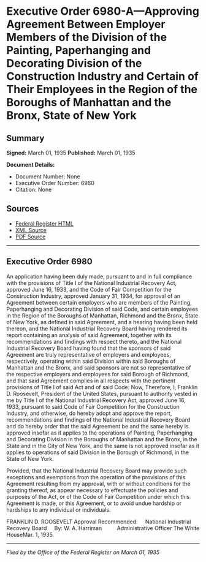 # Executive Order 6980-A—Approving Agreement Between Employer Members of the Division of the Painting, Paperhanging and Decorating Division of the Construction Industry and Certain of Their Employees in the Region of the Boroughs of Manhattan and the Bronx, State of New York

## Summary

**Signed:** March 01, 1935
**Published:** March 01, 1935

**Document Details:**
- Document Number: None
- Executive Order Number: 6980
- Citation: None

## Sources
- [Federal Register HTML](https://www.presidency.ucsb.edu/documents/executive-order-6980-approving-agreement-between-employer-members-the-division-the)
- [XML Source](None)
- [PDF Source](None)

---

## Executive Order 6980

An application having been duly made, pursuant to and in full compliance with the provisions of Title I of the National Industrial Recovery Act, approved June 16, 1933, and the Code of Fair Competition for the Construction Industry, approved January 31, 1934, for approval of an Agreement between certain employers who are members of the Painting, Paperhanging and Decorating Division of said Code, and certain employees in the Region of the Boroughs of Manhattan, Richmond and the Bronx, State of New York, as defined in said Agreement, and a hearing having been held thereon, and the National Industrial Recovery Board having rendered its report containing an analysis of said Agreement, together with its recommendations and findings with respect thereto, and the National Industrial Recovery Board having found that the sponsors of said Agreement are truly representative of employers and employees, respectively, operating within said Division within said Boroughs of Manhattan and the Bronx, and said sponsors are not so representative of the respective employers and employees for said Borough of Richmond, and that said Agreement complies in all respects with the pertinent provisions of Title I of said Act and of said Code:
Now, Therefore, I, Franklin D. Roosevelt, President of the United States, pursuant to authority vested in me by Title I of the National Industrial Recovery Act, approved June 16, 1933, pursuant to said Code of Fair Competition for the Construction Industry, and otherwise, do hereby adopt and approve the report, recommendations and findings of the National Industrial Recovery Board and do hereby order that the said Agreement be and the same hereby is approved insofar as it applies to the operations of Painting, Paperhanging and Decorating Division in the Boroughs of Manhattan and the Bronx, in the State and in the City of New York, and the same is not approved insofar as it applies to operations of said Division in the Borough of Richmond, in the State of New York.

Provided, that the National Industrial Recovery Board may provide such exceptions and exemptions from the operation of the provisions of this Agreement resulting from my approval, with or without conditions for the granting thereof, as appear necessary to effectuate the policies and purposes of the Act, or of the Code of Fair Competition under which this Agreement is made, or this Agreement, or to avoid undue hardship or hardships to any individual or individuals.

FRANKLIN D. ROOSEVELT
Approval Recommended:     National Industrial Recovery Board     By: W. A. Harriman          Administrative Officer
The White HouseMar. 1, 1935.

---

*Filed by the Office of the Federal Register on March 01, 1935*
